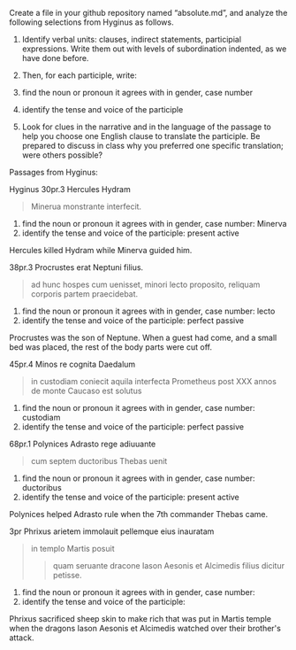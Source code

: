 Create a file in your github repository named “absolute.md”, and analyze the following selections from Hyginus as follows.

1. Identify verbal units: clauses, indirect statements, participial expressions. Write them out with levels of subordination indented, as we have done before.

2. Then, for each participle, write:

1. find the noun or pronoun it agrees with in gender, case number
2. identify the tense and voice of the participle
3. Look for clues in the narrative and in the language of the passage to help you choose one English clause to translate the participle. Be prepared to discuss in class why you preferred one specific translation; were others possible?

Passages from Hyginus:

Hyginus 30pr.3
Hercules Hydram 
 > Minerua monstrante interfecit.

1. find the noun or pronoun it agrees with in gender, case number: Minerva 
2. identify the tense and voice of the participle: present active

Hercules killed Hydram while Minerva guided him.

38pr.3
Procrustes erat Neptuni filius. 
> ad hunc hospes cum uenisset, 
> minori lecto proposito, 
reliquam corporis partem praecidebat.

1. find the noun or pronoun it agrees with in gender, case number: lecto
2. identify the tense and voice of the participle: perfect passive

Procrustes was the son of Neptune. When a guest had come, and a small bed was placed, the rest of the body parts were cut off.

45pr.4
Minos re cognita Daedalum 
> in custodiam coniecit
> aquila interfecta Prometheus post ⅩⅩⅩ annos de monte Caucaso est solutus

1. find the noun or pronoun it agrees with in gender, case number: custodiam
2. identify the tense and voice of the participle: perfect passive 

68pr.1
Polynices Adrasto rege adiuuante 
> cum septem ductoribus Thebas uenit
> 
1. find the noun or pronoun it agrees with in gender, case number: ductoribus 
2. identify the tense and voice of the participle: present active

Polynices helped Adrasto rule when the 7th commander Thebas came.

3pr
Phrixus arietem immolauit pellemque eius inauratam 
> in templo Martis posuit 
> > quam seruante dracone Iason Aesonis et Alcimedis filius dicitur petisse.

1. find the noun or pronoun it agrees with in gender, case number:
2. identify the tense and voice of the participle: 

Phrixus sacrificed sheep skin to make rich that was put in Martis temple when the dragons Iason Aesonis et Alcimedis watched over their brother's attack.
